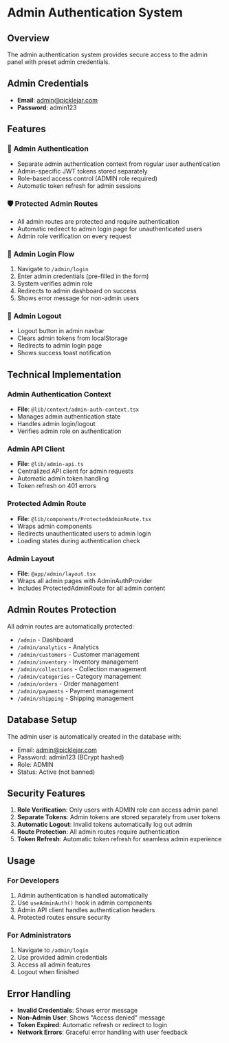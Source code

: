 # Admin Authentication System

## Overview

The admin authentication system provides secure access to the admin panel with preset admin credentials.

## Admin Credentials

- **Email**: admin@picklejar.com
- **Password**: admin123

## Features

### 🔐 **Admin Authentication**

- Separate admin authentication context from regular user authentication
- Admin-specific JWT tokens stored separately
- Role-based access control (ADMIN role required)
- Automatic token refresh for admin sessions

### 🛡️ **Protected Admin Routes**

- All admin routes are protected and require authentication
- Automatic redirect to admin login page for unauthenticated users
- Admin role verification on every request

### 🎯 **Admin Login Flow**

1. Navigate to `/admin/login`
2. Enter admin credentials (pre-filled in the form)
3. System verifies admin role
4. Redirects to admin dashboard on success
5. Shows error message for non-admin users

### 🚪 **Admin Logout**

- Logout button in admin navbar
- Clears admin tokens from localStorage
- Redirects to admin login page
- Shows success toast notification

## Technical Implementation

### Admin Authentication Context

- **File**: `@lib/context/admin-auth-context.tsx`
- Manages admin authentication state
- Handles admin login/logout
- Verifies admin role on authentication

### Admin API Client

- **File**: `@lib/admin-api.ts`
- Centralized API client for admin requests
- Automatic admin token handling
- Token refresh on 401 errors

### Protected Admin Route

- **File**: `@lib/components/ProtectedAdminRoute.tsx`
- Wraps admin components
- Redirects unauthenticated users to admin login
- Loading states during authentication check

### Admin Layout

- **File**: `@app/admin/layout.tsx`
- Wraps all admin pages with AdminAuthProvider
- Includes ProtectedAdminRoute for all admin content

## Admin Routes Protection

All admin routes are automatically protected:

- `/admin` - Dashboard
- `/admin/analytics` - Analytics
- `/admin/customers` - Customer management
- `/admin/inventory` - Inventory management
- `/admin/collections` - Collection management
- `/admin/categories` - Category management
- `/admin/orders` - Order management
- `/admin/payments` - Payment management
- `/admin/shipping` - Shipping management

## Database Setup

The admin user is automatically created in the database with:

- Email: admin@picklejar.com
- Password: admin123 (BCrypt hashed)
- Role: ADMIN
- Status: Active (not banned)

## Security Features

1. **Role Verification**: Only users with ADMIN role can access admin panel
2. **Separate Tokens**: Admin tokens are stored separately from user tokens
3. **Automatic Logout**: Invalid tokens automatically log out admin
4. **Route Protection**: All admin routes require authentication
5. **Token Refresh**: Automatic token refresh for seamless admin experience

## Usage

### For Developers

1. Admin authentication is handled automatically
2. Use `useAdminAuth()` hook in admin components
3. Admin API client handles authentication headers
4. Protected routes ensure security

### For Administrators

1. Navigate to `/admin/login`
2. Use provided admin credentials
3. Access all admin features
4. Logout when finished

## Error Handling

- **Invalid Credentials**: Shows error message
- **Non-Admin User**: Shows "Access denied" message
- **Token Expired**: Automatic refresh or redirect to login
- **Network Errors**: Graceful error handling with user feedback
